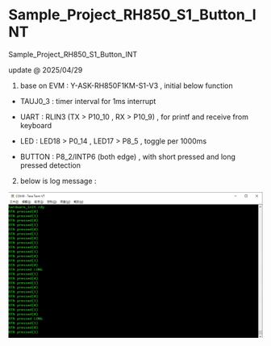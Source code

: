 # Sample_Project_RH850_S1_Button_INT
Sample_Project_RH850_S1_Button_INT

update @ 2025/04/29

1. base on EVM : Y-ASK-RH850F1KM-S1-V3 , initial below function

- TAUJ0_3 : timer interval for 1ms interrupt

- UART : RLIN3 (TX > P10_10 , RX > P10_9) , for printf and receive from keyboard

- LED : LED18 > P0_14 , LED17 > P8_5 , toggle per 1000ms

- BUTTON : P8_2/INTP6 (both edge) , with short pressed and long pressed detection
 
2. below is log message :

![image](https://github.com/released/Sample_Project_RH850_S1_Button_INT/blob/main/log_button.jpg)

